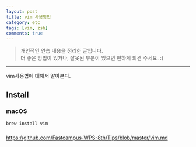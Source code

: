 ```yaml
---
layout: post
title: vim 사용방법
category: etc
tags: [vim, zsh]
comments: true
---
```


> 개인적인 연습 내용을 정리한 글입니다.      
> 더 좋은 방법이 있거나, 잘못된 부분이 있으면 편하게 의견 주세요. :)

<hr>

vim사용법에 대해서 알아본다.


## Install

### macOS
```
brew install vim
```

###
https://github.com/Fastcampus-WPS-8th/Tips/blob/master/vim.md
